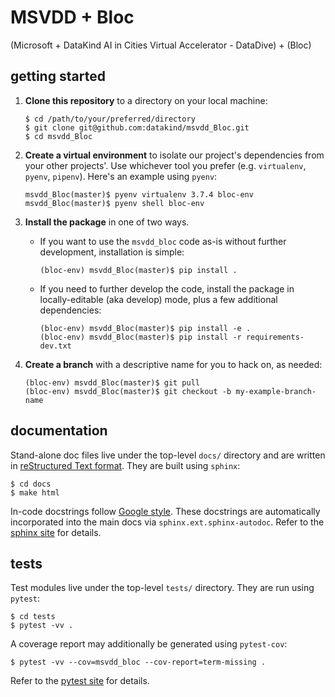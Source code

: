 # MSVDD + Bloc

(Microsoft + DataKind AI in Cities Virtual Accelerator - DataDive) + (Bloc)

## getting started

1. **Clone this repository** to a directory on your local machine:

    ```
    $ cd /path/to/your/preferred/directory
    $ git clone git@github.com:datakind/msvdd_Bloc.git
    $ cd msvdd_Bloc
    ```

1. **Create a virtual environment** to isolate our project's dependencies from your other projects'. Use whichever tool you prefer (e.g. `virtualenv`, `pyenv`, `pipenv`). Here's an example using `pyenv`:

    ```
    msvdd_Bloc(master)$ pyenv virtualenv 3.7.4 bloc-env
    msvdd_Bloc(master)$ pyenv shell bloc-env
    ```

1. **Install the package** in one of two ways.
   - If you want to use the `msvdd_bloc` code as-is without further development, installation is simple:

        ```
        (bloc-env) msvdd_Bloc(master)$ pip install .
        ```

   - If you need to further develop the code, install the package in locally-editable (aka develop) mode, plus a few additional dependencies:

        ```
        (bloc-env) msvdd_Bloc(master)$ pip install -e .
        (bloc-env) msvdd_Bloc(master)$ pip install -r requirements-dev.txt
        ```

1. **Create a branch** with a descriptive name for you to hack on, as needed:

    ```
    (bloc-env) msvdd_Bloc(master)$ git pull
    (bloc-env) msvdd_Bloc(master)$ git checkout -b my-example-branch-name
    ```

## documentation

Stand-alone doc files live under the top-level `docs/` directory and are written in [reStructured Text format](http://docutils.sourceforge.net/docs/user/rst/quickref.html). They are built using `sphinx`:

```
$ cd docs
$ make html
```

In-code docstrings follow [Google style](https://google.github.io/styleguide/pyguide.html#38-comments-and-docstrings). These docstrings are automatically incorporated into the main docs via `sphinx.ext.sphinx-autodoc`. Refer to the [sphinx site](https://www.sphinx-doc.org/en/master/) for details.


## tests

Test modules live under the top-level `tests/` directory. They are run using `pytest`:

```
$ cd tests
$ pytest -vv .
```

A coverage report may additionally be generated using `pytest-cov`:

```
$ pytest -vv --cov=msvdd_bloc --cov-report=term-missing .
```

Refer to the [pytest site](https://docs.pytest.org/en/latest/) for details.
